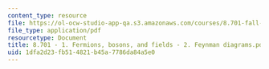 ```yaml
---
content_type: resource
file: https://ol-ocw-studio-app-qa.s3.amazonaws.com/courses/8.701-fall-2020/8.701%20-%201.%20Fermions%2C%20bosons%2C%20and%20fields%20-%202.%20Feynman%20diagrams.pdf
file_type: application/pdf
resourcetype: Document
title: 8.701 - 1. Fermions, bosons, and fields - 2. Feynman diagrams.pdf
uid: 1dfa2d23-fb51-4821-b45a-7786da84a5e0
---
```

